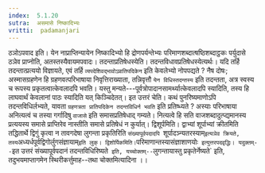 ```yaml
---
index:  5.1.20
sutra:  असमासे निष्कादिभ्यः
vritti:  padamanjari
---
```


ठञोऽपवाद इति। येन नाप्राप्तिन्यायेन निष्कादिभ्यो हि द्रोणपर्यन्तेभ्यः परिमाणशब्दात्षष्ठिशब्दाट्ठकः पर्युदासे ठञेव प्राप्नोति, अतस्तस्यैवायमपवादः।
तदन्ताप्रतिषेधस्येति। तदन्तविधावप्रतिषेधस्येत्यर्थः। यदि तर्हि तदन्तात्प्रत्ययो विज्ञायते, एवं तर्हि `व्यपदेशिवद्भावोऽप्रातिपदिकेन` इति केवलेभ्यो नोपपद्यते ? नैष दोषः; अस्मासग्रहणेन हि ग्रहणवत्परिभाषाया निवृत्तिराख्याता, तन्निवृत्तौ `येन विधिस्तदन्तस्य` इति तदन्तता, अत्र स्वस्य च रूपस्य प्रकृतत्वात्केवलादपि भवति। यस्तु मन्यते---पूर्वत्रोपादानसामर्थ्यात्केवलादपि स्यादिति, तस्य हि लाघवार्थं केवलानां पाठः स्यादिति यत् किञ्चिदेतत्।
	इत उत्तरं चेति। कथं पुनरिष्यमाणोऽपि तदन्तविधिर्लभ्यते, यावता `ग्रहणत्रता प्रातिपदिकेन तदन्तविधिर्न भवति` इति प्रतिष्ध्यते ? अस्याः परिभाषाया अनित्यत्वं च तस्या गर्गादिषु `वाजासे` इति समासप्रतिषेधाद् गम्यते। नित्यत्वे हि सति वाजशब्दादुत्प्द्यमानस्य प्रत्ययस्य समासे प्राप्तिरेव नास्तीति समासे प्रतिषेधं न कुर्यात्। द्विशूर्पमिति। द्वाभ्यां शूर्पाभ्यां क्रीतमिति तद्धितार्थे द्विगुं कृत्वा न तावगदेषा लुगन्ता प्रकृतिरिति `संख्यापूर्वपदादपि `शूर्पादञ्न्यतरस्याम्` इत्यञेव क्रियते, तस्य `अध्यर्धपूर्वद्विगोर्लुगसंज्ञायाम्` इति लुक्। द्विशोर्पिकमिति। `परिमाणान्तस्यासंज्ञाशाणयोः` इत्युत्तरपदवृद्धिः। यदुक्तम्--`इत उत्तरं संख्यापूर्वपदानं तदन्तविधिरिष्यते` इति, यच्चोक्तम्--`लुगन्तायास्तु प्रकृतेर्नेष्यते` इति, तदुभयमाप्तागमेन स्थिरीकर्त्तुमाह--तथा चोक्तमित्यादिना ।।

